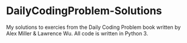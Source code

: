 # DailyCodingProblem-Solutions
My solutions to exercies from the Daily Coding Problem book written by Alex Miller & Lawrence Wu. All code is written in Python 3.
